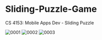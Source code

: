 # Sliding-Puzzle-Game
CS 4153: Mobile Apps Dev - Sliding Puzzle

![0001](https://user-images.githubusercontent.com/98559773/228280856-86981e06-4252-4ed6-862c-af4c47640e3f.jpg)
![0002](https://user-images.githubusercontent.com/98559773/228280872-142e719d-24ce-4ee7-b670-4c77e61f40d4.jpg)
![0003](https://user-images.githubusercontent.com/98559773/228281003-7860d674-063a-490b-8ffd-3f8363e955e4.jpg)

